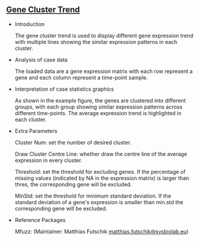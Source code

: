 ## [Gene Cluster Trend](https://hiplot-academic.com/basic/gene-trend)

- Introduction

  The gene cluster trend is used to display different gene expression trend with multiple lines showing the similar expression patterns in each cluster.

- Analysis of case data

  The loaded data are a gene expression matrix with each row represent a gene and each column represent a time-point sample.

- Interpretation of case statistics graphics

  As shown in the example figure, the genes are clustered into different groups, with each group showing similar expression patterns across different time-points. The average expression trend is highlighted in each cluster.

- Extra Parameters

  Cluster Num: set the number of desired cluster.

  Draw Cluster Centre Line: whether draw the centre line of the average expression in every cluster.

  Threshold: set the threshold for excluding genes. If the percentage of missing values (indicated by NA in the expression matrix) is larger than thres, the corresponding gene will be excluded.

  MinStd: set the threshold for minimum standard deviation. If the standard deviation of a gene's expression is smaller than min.std the corresponding gene will be excluded.

- Reference Packages

  Mfuzz: (Maintainer: Matthias Futschik <matthias.futschik@sysbiolab.eu>)



